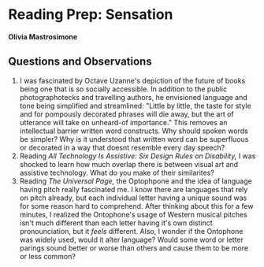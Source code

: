# Reading Prep: Sensation 

#### Olivia Mastrosimone 

## Questions and Observations 

1. I was fascinated by Octave Uzanne's depiction of the future of books being one that is so socially accessible. In addition to the public photographotecks and travelling authors, he envisioned language and tone being simplified and streamlined:
"Little by little, the taste for style and for pompously decorated phrases will die away, but the art of utterance will take on unheard-of importance." This removes an intellectual barrier written word constructs. Why should spoken words be simpler? Why is it understood that written word can be superfluous or decorated in a way that doesnt resemble every day speech? 
2. Reading *All Technology Is Assistive: Six Design Rules on Disability,* I was shocked to learn how much overlap there is between visual art and assistive technology. What do you make of their similarites? 
3. Reading *The Universal Page,* the Optophpone and the idea of language having pitch really fascinated me. I know there are languages that rely on pitch already, but each individual letter having a unique sound was for some reason hard to comprehend. After thinking about this for a few minutes, I realized the Ontophone's usage of Western musical pitches isn't much different than each letter having it's own distinct pronounciation, but it *feels* different. Also, I wonder if the Ontophone was widely used, would it alter language? Would some word or letter parings sound better or worse than others and cause them to be more or less common? 